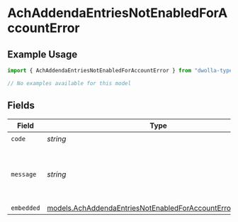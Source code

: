 # AchAddendaEntriesNotEnabledForAccountError

## Example Usage

```typescript
import { AchAddendaEntriesNotEnabledForAccountError } from "dwolla-typescript/models/errors";

// No examples available for this model
```

## Fields

| Field                                                                                                                           | Type                                                                                                                            | Required                                                                                                                        | Description                                                                                                                     | Example                                                                                                                         |
| ------------------------------------------------------------------------------------------------------------------------------- | ------------------------------------------------------------------------------------------------------------------------------- | ------------------------------------------------------------------------------------------------------------------------------- | ------------------------------------------------------------------------------------------------------------------------------- | ------------------------------------------------------------------------------------------------------------------------------- |
| `code`                                                                                                                          | *string*                                                                                                                        | :heavy_check_mark:                                                                                                              | N/A                                                                                                                             | ValidationError                                                                                                                 |
| `message`                                                                                                                       | *string*                                                                                                                        | :heavy_check_mark:                                                                                                              | N/A                                                                                                                             | Validation error(s) present. See embedded errors list for more details.                                                         |
| `embedded`                                                                                                                      | [models.AchAddendaEntriesNotEnabledForAccountErrorEmbedded](../../models/achaddendaentriesnotenabledforaccounterrorembedded.md) | :heavy_minus_sign:                                                                                                              | N/A                                                                                                                             |                                                                                                                                 |